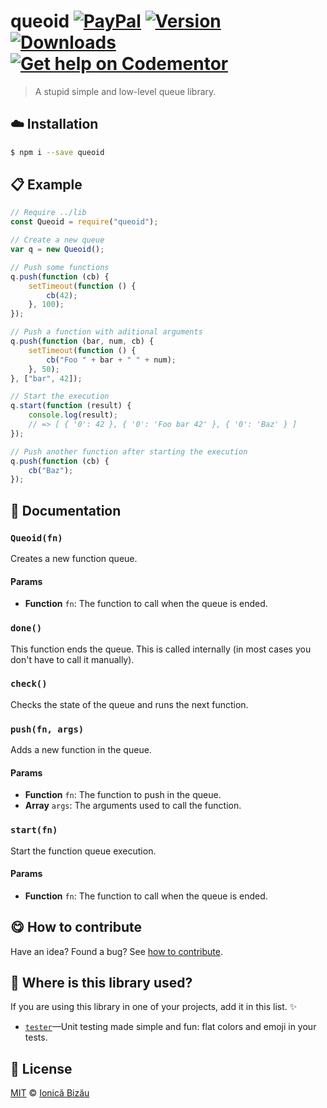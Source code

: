 
# queoid [![PayPal](https://img.shields.io/badge/%24-paypal-f39c12.svg)][paypal-donations] [![Version](https://img.shields.io/npm/v/queoid.svg)](https://www.npmjs.com/package/queoid) [![Downloads](https://img.shields.io/npm/dt/queoid.svg)](https://www.npmjs.com/package/queoid) [![Get help on Codementor](https://cdn.codementor.io/badges/get_help_github.svg)](https://www.codementor.io/johnnyb?utm_source=github&utm_medium=button&utm_term=johnnyb&utm_campaign=github)

> A stupid simple and low-level queue library.

## :cloud: Installation

```sh
$ npm i --save queoid
```


## :clipboard: Example



```js
// Require ../lib
const Queoid = require("queoid");

// Create a new queue
var q = new Queoid();

// Push some functions
q.push(function (cb) {
    setTimeout(function () {
        cb(42);
    }, 100);
});

// Push a function with aditional arguments
q.push(function (bar, num, cb) {
    setTimeout(function () {
        cb("Foo " + bar + " " + num);
    }, 50);
}, ["bar", 42]);

// Start the execution
q.start(function (result) {
    console.log(result);
    // => [ { '0': 42 }, { '0': 'Foo bar 42' }, { '0': 'Baz' } ]
});

// Push another function after starting the execution
q.push(function (cb) {
    cb("Baz");
});
```

## :memo: Documentation


### `Queoid(fn)`
Creates a new function queue.

#### Params
- **Function** `fn`: The function to call when the queue is ended.

### `done()`
This function ends the queue. This is called internally (in most cases
you don't have to call it manually).

### `check()`
Checks the state of the queue and runs the next function.

### `push(fn, args)`
Adds a new function in the queue.

#### Params
- **Function** `fn`: The function to push in the queue.
- **Array** `args`: The arguments used to call the function.

### `start(fn)`
Start the function queue execution.

#### Params
- **Function** `fn`: The function to call when the queue is ended.



## :yum: How to contribute
Have an idea? Found a bug? See [how to contribute][contributing].

## :dizzy: Where is this library used?
If you are using this library in one of your projects, add it in this list. :sparkles:


 - [`tester`](https://github.com/IonicaBizau/tester#readme)—Unit testing made simple and fun: flat colors and emoji in your tests.

## :scroll: License

[MIT][license] © [Ionică Bizău][website]

[paypal-donations]: https://www.paypal.com/cgi-bin/webscr?cmd=_s-xclick&hosted_button_id=RVXDDLKKLQRJW
[donate-now]: http://i.imgur.com/6cMbHOC.png

[license]: http://showalicense.com/?fullname=Ionic%C4%83%20Biz%C4%83u%20%3Cbizauionica%40gmail.com%3E%20(http%3A%2F%2Fionicabizau.net)&year=2015#license-mit
[website]: http://ionicabizau.net
[contributing]: /CONTRIBUTING.md
[docs]: /DOCUMENTATION.md
